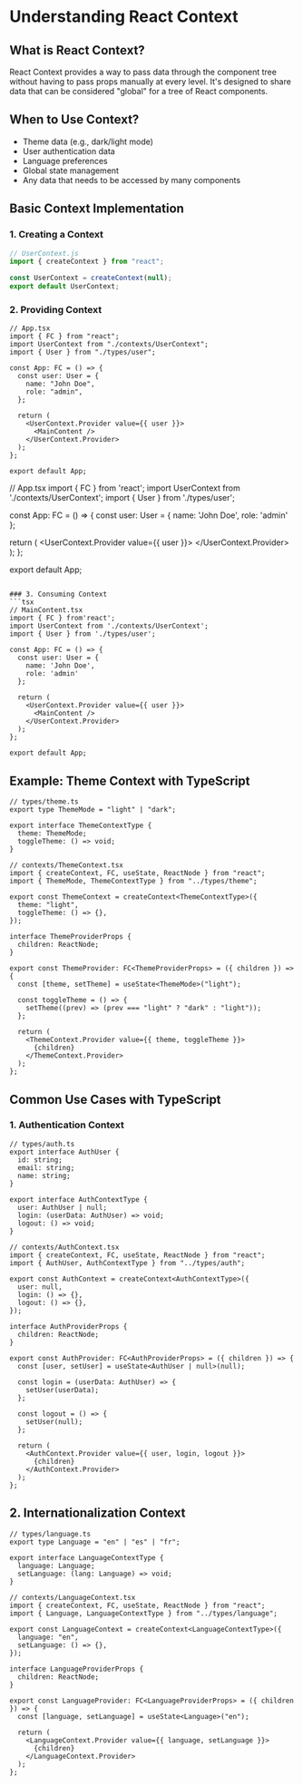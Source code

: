 # Understanding React Context

## What is React Context?

React Context provides a way to pass data through the component tree without having to pass props manually at every level. It's designed to share data that can be considered "global" for a tree of React components.

## When to Use Context?

- Theme data (e.g., dark/light mode)
- User authentication data
- Language preferences
- Global state management
- Any data that needs to be accessed by many components

## Basic Context Implementation

### 1. Creating a Context

```jsx
// UserContext.js
import { createContext } from "react";

const UserContext = createContext(null);
export default UserContext;
```

### 2. Providing Context

```tsx
// App.tsx
import { FC } from "react";
import UserContext from "./contexts/UserContext";
import { User } from "./types/user";

const App: FC = () => {
  const user: User = {
    name: "John Doe",
    role: "admin",
  };

  return (
    <UserContext.Provider value={{ user }}>
      <MainContent />
    </UserContext.Provider>
  );
};

export default App;
```

// App.tsx
import { FC } from 'react';
import UserContext from './contexts/UserContext';
import { User } from './types/user';

const App: FC = () => {
const user: User = {
name: 'John Doe',
role: 'admin'
};

return (
<UserContext.Provider value={{ user }}>
<MainContent />
</UserContext.Provider>
);
};

export default App;

````

### 3. Consuming Context
```tsx
// MainContent.tsx
import { FC } from'react';
import UserContext from './contexts/UserContext';
import { User } from './types/user';

const App: FC = () => {
  const user: User = {
    name: 'John Doe',
    role: 'admin'
  };

  return (
    <UserContext.Provider value={{ user }}>
      <MainContent />
    </UserContext.Provider>
  );
};

export default App;
````

## Example: Theme Context with TypeScript

```tsx
// types/theme.ts
export type ThemeMode = "light" | "dark";

export interface ThemeContextType {
  theme: ThemeMode;
  toggleTheme: () => void;
}

// contexts/ThemeContext.tsx
import { createContext, FC, useState, ReactNode } from "react";
import { ThemeMode, ThemeContextType } from "../types/theme";

export const ThemeContext = createContext<ThemeContextType>({
  theme: "light",
  toggleTheme: () => {},
});

interface ThemeProviderProps {
  children: ReactNode;
}

export const ThemeProvider: FC<ThemeProviderProps> = ({ children }) => {
  const [theme, setTheme] = useState<ThemeMode>("light");

  const toggleTheme = () => {
    setTheme((prev) => (prev === "light" ? "dark" : "light"));
  };

  return (
    <ThemeContext.Provider value={{ theme, toggleTheme }}>
      {children}
    </ThemeContext.Provider>
  );
};
```

## Common Use Cases with TypeScript

### 1. Authentication Context

```tsx
// types/auth.ts
export interface AuthUser {
  id: string;
  email: string;
  name: string;
}

export interface AuthContextType {
  user: AuthUser | null;
  login: (userData: AuthUser) => void;
  logout: () => void;
}

// contexts/AuthContext.tsx
import { createContext, FC, useState, ReactNode } from "react";
import { AuthUser, AuthContextType } from "../types/auth";

export const AuthContext = createContext<AuthContextType>({
  user: null,
  login: () => {},
  logout: () => {},
});

interface AuthProviderProps {
  children: ReactNode;
}

export const AuthProvider: FC<AuthProviderProps> = ({ children }) => {
  const [user, setUser] = useState<AuthUser | null>(null);

  const login = (userData: AuthUser) => {
    setUser(userData);
  };

  const logout = () => {
    setUser(null);
  };

  return (
    <AuthContext.Provider value={{ user, login, logout }}>
      {children}
    </AuthContext.Provider>
  );
};
```

## 2. Internationalization Context

```tsx
// types/language.ts
export type Language = "en" | "es" | "fr";

export interface LanguageContextType {
  language: Language;
  setLanguage: (lang: Language) => void;
}

// contexts/LanguageContext.tsx
import { createContext, FC, useState, ReactNode } from "react";
import { Language, LanguageContextType } from "../types/language";

export const LanguageContext = createContext<LanguageContextType>({
  language: "en",
  setLanguage: () => {},
});

interface LanguageProviderProps {
  children: ReactNode;
}

export const LanguageProvider: FC<LanguageProviderProps> = ({ children }) => {
  const [language, setLanguage] = useState<Language>("en");

  return (
    <LanguageContext.Provider value={{ language, setLanguage }}>
      {children}
    </LanguageContext.Provider>
  );
};
```
